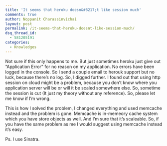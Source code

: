 ```yaml
---
title: 'It seems that heroku doesn&#8217;t like session much'
comments: true
author: Noppanit Charassinvichai
layout: post
permalink: /it-seems-that-heroku-doesnt-like-session-much/
dsq_thread_id:
  - 581205191
categories:
  - Knowledges
---
```

Not sure if this only happens to me. But just sometimes heroku just give out &#8220;Application Error&#8221; for no reason on my application. No errors have been logged in the console. So I send a couple email to herouk support but no luck, because there&#8217;s no log. So, I digged further. I found out that using http session on cloud might be a problem, because you don&#8217;t know where you application server will be or will it be scaled somewhere else. So, sometime the session is cut (It just my theory without any reference). So, please let me know if I&#8217;m wrong. 

This is how I solved the problem, I changed everything and used memcache instead and the problem is gone. Memcache is in-memeory cache system which you have store objects as well. And I&#8217;m sure that it&#8217;s scaleable. So, if you have the same problem as me I would suggest using memcache instead it&#8217;s easy. 

Ps. I use Sinatra.